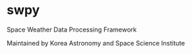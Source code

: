 swpy
====

Space Weather Data Processing Framework

Maintained by Korea Astronomy and Space Science Institute


